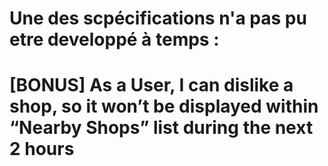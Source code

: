 
# Une des scpécifications n'a pas pu etre developpé à temps : 

# [BONUS] As a User, I can dislike a shop, so it won’t be displayed within “Nearby Shops” list during the next 2 hours


